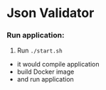 # Json Validator

### Run application:

1. Run `./start.sh`

* it would compile application
* build Docker image
* and run application